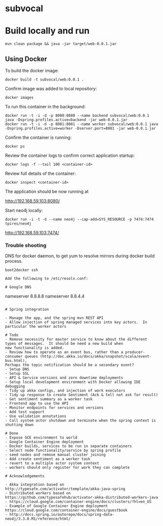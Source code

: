 subvocal
========

# Build locally and run

```
mvn clean package && java -jar target/web-0.0.1.jar
```

## Using Docker

To build the docker image:

```
docker build -t subvocal/web:0.0.1 .
```

Confirm image was added to local repository:

```
docker images
```

To run this container in the background:

```
docker run -t -i -d -p 8080:8080 --name backend subvocal/web:0.0.1 java -Dspring.profiles.active=backend -jar web-0.0.1.jar
docker run -t -i -d -p 8081:8081 --name worker subvocal/web:0.0.1 java -Dspring.profiles.active=worker -Dserver.port=8081 -jar web-0.0.1.jar
```

Confirm the container is running:

```
docker ps
```

Review the container logs to confirm correct application startup:

```
docker logs -f --tail 100 <container-id>
```

Review full details of the container:

```
docker inspect <container-id>
```

The application should be now running at

http://192.168.59.103:8080/

Start neo4j locally:

```
docker run -i -t -d --name neo4j --cap-add=SYS_RESOURCE -p 7474:7474 tpires/neo4j
```

http://192.168.59.103:7474/

### Trouble shooting
DNS for docker daemon, to get yum to resolve mirrors during docker build process.
```
boot2docker ssh

Add the following to /etc/resolv.conf:

# Google DNS
```
nameserver 8.8.8.8
nameserver 8.8.4.4
```

# Spring integration

- Manage the app, and the spring mvn REST API
- Allow injection of spring managed services into key actors.  In particular the worker actors

# Todo
- Remove necessity for master service to know about the different types of messages.  It should be need a new build when
new functionality is added.
- Review how to operate as an event bus, rather than a producer-consumer queues (http://doc.akka.io/docs/akka/snapshot/scala/event-bus.html),
Perhaps the topic notification should be a secondary event?
- Setup DNS
- Setup SSL
- API & Service versions and zero downtime deployments
- Setup local development environment with Docker allowing IDE debugging
- Tidy up akka configs, and injection of work executors
- Tidy up response to create Sentiment (Ack & tell not ask for result)
- Get sentiment summary as a worker task
- Frontend app to use the API
- Monitor endpoints for services and versions
- Add test support
- Use validation annotations
- Call system actor shutdown and terminate when the spring context is shutting down

# Done
- Expose GCE environment to world
- Google Container Engine deployment
- Docker builds, services to be run in separate containers
- Select node functionality/service by spring profile
- seed nodes and remove manual cluster joining
- Add create sentiment as a worker task
- revert to a multiple actor system context
- workers should only register for work they can complete

# Acknowledgements

- Akka integration based on http://typesafe.com/activator/template/akka-java-spring
- Distributed workers based on https://github.com/typesafehub/activator-akka-distributed-workers-java
- https://cloud.google.com/container-engine/docs/clusters/?hl=en_US
- Example of Google Container Engine deployment https://cloud.google.com/container-engine/docs/guestbook
- http://docs.spring.io/autorepo/docs/spring-data-neo4j/3.3.0.M1/reference/html/
